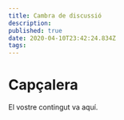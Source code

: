 ```yaml
---
title: Cambra de discussió
description: 
published: true
date: 2020-04-10T23:42:24.834Z
tags: 
---
```


# Capçalera
El vostre contingut va aquí.